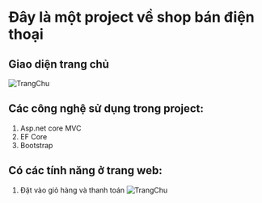 # Đây là một project về shop bán điện thoại
## Giao diện trang chủ
![TrangChu](https://localhost:44360/)
## Các công nghệ sử dụng trong project:
1. Asp.net core MVC
2. EF Core
3. Bootstrap
## Có các tính năng ở trang web:
1. Đặt vào giỏ hàng và thanh toán
![TrangChu](https://localhost:44360/DienThoais)

